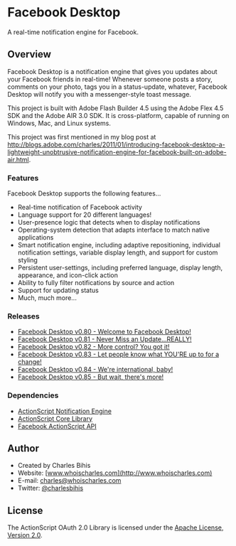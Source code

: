 # Facebook Desktop

A real-time notification engine for Facebook.

## Overview

Facebook Desktop is a notification engine that gives you updates about your Facebook friends in real-time!  Whenever someone posts a story, comments on your photo, tags you in a status-update, whatever, Facebook Desktop will notify you with a messenger-style toast message.

This project is built with Adobe Flash Builder 4.5 using the Adobe Flex 4.5 SDK and the Adobe AIR 3.0 SDK.  It is cross-platform, capable of running on Windows, Mac, and Linux systems.

This project was first mentioned in my blog post at http://blogs.adobe.com/charles/2011/01/introducing-facebook-desktop-a-lightweight-unobtrusive-notification-engine-for-facebook-built-on-adobe-air.html.

### Features

Facebook Desktop supports the following features...

* Real-time notification of Facebook activity
* Language support for 20 different languages!
* User-presence logic that detects when to display notifications
* Operating-system detection that adapts interface to match native applications
* Smart notification engine, including adaptive repositioning, individual notification settings, variable display length, and support for custom styling
* Persistent user-settings, including preferred language, display length, appearance, and icon-click action
* Ability to fully filter notifications by source and action
* Support for updating status
* Much, much more...

### Releases

* [Facebook Desktop v0.80 - Welcome to Facebook Desktop!](https://www.facebook.com/notes/desktop/facebook-desktop-v080-welcome-to-facebook-desktop/351993388163620)
* [Facebook Desktop v0.81 - Never Miss an Update...REALLY!](https://www.facebook.com/notes/desktop/facebook-desktop-v081-never-miss-an-updatereally/351995958163363)
* [Facebook Desktop v0.82 - More control? You got it!](https://www.facebook.com/notes/desktop/facebook-desktop-v082-more-control-you-got-it/352003041495988)
* [Facebook Desktop v0.83 - Let people know what YOU'RE up to for a change!](https://www.facebook.com/notes/desktop/facebook-desktop-v083-let-people-know-what-youre-up-to-for-a-change/352004718162487)
* [Facebook Desktop v0.84 - We're international, baby!](https://www.facebook.com/notes/desktop/facebook-desktop-v084-were-international-baby/352007178162241)
* [Facebook Desktop v0.85 - But wait, there's more!](https://www.facebook.com/notes/desktop/facebook-desktop-v085-but-wait-theres-more/369152879781004)

### Dependencies

* [ActionScript Notification Engine](http://charlesbihis.github.com/actionscript-notification-engine/)
* [ActionScript Core Library](https://github.com/mikechambers/as3corelib)
* [Facebook ActionScript API](http://code.google.com/p/facebook-actionscript-api/)

## Author

* Created by Charles Bihis
* Website: [www.whoischarles.com](http://www.whoischarles.com)
* E-mail: [charles@whoischarles.com](mailto:charles@whoischarles.com)
* Twitter: [@charlesbihis](http://www.twitter.com/charlesbihis)

## License

The ActionScript OAuth 2.0 Library is licensed under the [Apache License, Version 2.0](http://www.apache.org/licenses/LICENSE-2.0).